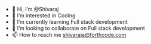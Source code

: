 - 👋 Hi, I’m @Shivaraj
- 👀 I’m interested in Coding
- 🌱 I’m currently learning Full stack development
- 💞️ I’m looking to collaborate on Full stack development
- 📫 How to reach me shivaraja@forthcode.com

<!---
Shivaraj-FC/Shivaraj-FC is a ✨ special ✨ repository because its `README.md` (this file) appears on your GitHub profile.
You can click the Preview link to take a look at your changes.
--->
